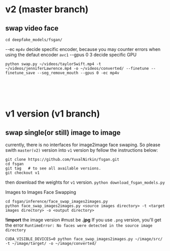 # v2 (master branch)
## swap video face

    cd deepfake_models/fsgan/
--ec `mp4v` decide specific encoder, because you may counter errors when using the defaut encoder `avc1`
--gpus 0 3 decide specific GPU

    python swap.py ~/videos/taylorSwift.mp4 -t ~/videos/jenniferLawrence.mp4 -o ~/videos/converted/ --finetune --finetune_save --seg_remove_mouth --gpus 0 -ec mp4v

<br><br><br>

# v1 version (v1 branch)
## swap single(or still) image to image
currently, there is no interfaces for image2image face swaping. So please swith `master(v2)` version into `v1` version by fellow the instructions below:

    git clone https://github.com/YuvalNirkin/fsgan.git
    cd fsgan
    git tag   # to see all available versions.
    git checkout v1

then download the weights for `v1` version. 
    `python download_fsgan_models.py`
    
Images to Images Face Swapping

    cd fsgan/inference/face_swap_images2images.py
    python face_swap_images2images.py <source images directory> -t <target images directory> -o <output directory>


**!import** the image version #must be **.jpg**
If you use `.png` version, you'll get the error `RuntimeError: No faces were detected in the source image directory` 

    CUDA_VISIBLE_DEVICES=0 python face_swap_images2images.py ~/image/src/ -t ~/image/target/ -o ~/image/converted/

